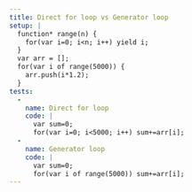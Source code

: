 ```yaml
---
title: Direct for loop vs Generator loop
setup: |
  function* range(n) {
    for(var i=0; i<n; i++) yield i;
  }
  var arr = [];
  for(var i of range(5000)) {
    arr.push(i*1.2);
  }
tests:
  -
    name: Direct for loop
    code: |
      var sum=0;
      for(var i=0; i<5000; i++) sum+=arr[i];
  -
    name: Generator loop
    code: |
      var sum=0;
      for(var i of range(5000)) sum+=arr[i];
---
```


